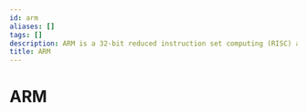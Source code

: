 ```yaml
---
id: arm
aliases: []
tags: []
description: ARM is a 32-bit reduced instruction set computing (RISC) architecture.
title: ARM
---
```


# ARM
